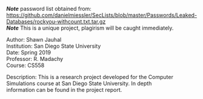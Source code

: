 ***Note*** password list obtained from: https://github.com/danielmiessler/SecLists/blob/master/Passwords/Leaked-Databases/rockyou-withcount.txt.tar.gz  
***Note*** This is a unique project, plagirism will be caught immediately.  
  
Author: Shawn Jauhal  
Institution: San Diego State University  
Date: Spring 2019  
Professor: R. Madachy  
Course: CS558  
  
Description:  This is a research project developed for the Computer Simulations course at San Diego State University.  In depth  
information can be found in the project report.  
